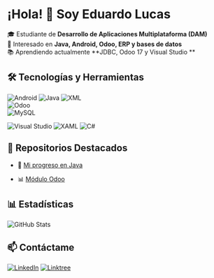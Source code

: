 # ¡Hola! 👋 Soy Eduardo Lucas

🎓 Estudiante de **Desarrollo de Aplicaciones Multiplataforma (DAM)**  
🚀 Interesado en **Java, Android, Odoo, ERP y bases de datos**  
📚 Aprendiendo actualmente **JDBC, Odoo 17 y Visual Studio **  

## 🛠 Tecnologías y Herramientas  
 ![Android](https://img.shields.io/badge/Android-3DDC84?style=for-the-badge&logo=android&logoColor=white)  ![Java](https://img.shields.io/badge/Java-ED8B00?style=for-the-badge&logo=java&logoColor=white)  ![XML](https://img.shields.io/badge/XML-FF6600?style=for-the-badge&logo=xml&logoColor=white)             
 ![Odoo](https://img.shields.io/badge/Odoo-512682?style=for-the-badge&logo=odoo&logoColor=white)            
 ![MySQL](https://img.shields.io/badge/MySQL-4479A1?style=for-the-badge&logo=mysql&logoColor=white)  

![Visual Studio](https://img.shields.io/badge/Visual%20Studio-5C2D91?style=for-the-badge&logo=visual%20studio&logoColor=white)  ![XAML](https://img.shields.io/badge/XAML-0C54C2?style=for-the-badge&logo=xaml&logoColor=white)   ![C#](https://img.shields.io/badge/C%23-239120?style=for-the-badge&logo=csharp&logoColor=white)  


## 📂 Repositorios Destacados  
- 🚀 [Mi progreso en Java](https://github.com/edulumulu/board_games_catalog_app)  
<!-- - 📱 [Proyecto Android](https://github.com/TuUsuario/ProyectoAndroid)  -->
- 📊 [Módulo Odoo](https://github.com/edulumulu/odoo_module_docker)  

## 📊 Estadísticas  
![GitHub Stats](https://github-readme-stats.vercel.app/api?username=edulumulu&show_icons=true&theme=radical)

## 📫 Contáctame  
[![LinkedIn](https://img.shields.io/badge/LinkedIn-0077B5?style=for-the-badge&logo=linkedin&logoColor=white)]([https://linkedin.com/in/TuPerfil](https://www.linkedin.com/in/eduardo-lucas-mu%C3%B1oz-de-lucas-551a64113/))
[![Linktree](https://img.shields.io/badge/Linktree-39E09B?style=for-the-badge&logo=linktree&logoColor=white)]([https://linktr.ee/tuusuario](https://linktr.ee/EduardoLucasMunoz))  


<!--
**edulumulu/edulumulu** is a ✨ _special_ ✨ repository because its `README.md` (this file) appears on your GitHub profile.

Here are some ideas to get you started:

- 🔭 I’m currently working on ...
- 🌱 I’m currently learning ...
- 👯 I’m looking to collaborate on ...
- 🤔 I’m looking for help with ...
- 💬 Ask me about ...
- 📫 How to reach me: ...
- 😄 Pronouns: ...
- ⚡ Fun fact: ...
-->
